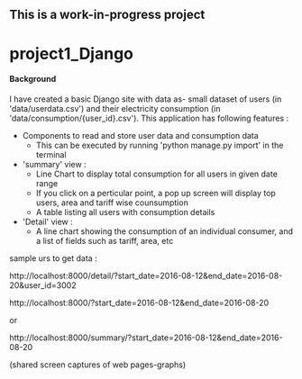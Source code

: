 ## This is a work-in-progress project

# project1_Django

#### Background

I have created a basic Django site with data as- small dataset of users (in 'data/userdata.csv') and their electricity consumption (in 'data/consumption/{user_id}.csv').
This application has following features :

* Components to read and store user data and consumption data
  	* This can be executed by running 'python manage.py import' in the terminal
* 'summary' view :
	* Line Chart to display total consumption for all users in given date range
	* If you click on a perticular point, a pop up screen will display top users, area and tariff wise counsumption			
	* A table listing all users with consumption details
* 'Detail' view	:
	* A line chart showing the consumption of an individual consumer, and a list of fields such as tariff, area, etc
	
sample urs to get data :

http://localhost:8000/detail/?start_date=2016-08-12&end_date=2016-08-20&user_id=3002

http://localhost:8000/?start_date=2016-08-12&end_date=2016-08-20

or 

http://localhost:8000/summary/?start_date=2016-08-12&end_date=2016-08-20

(shared screen captures of web pages-graphs)
